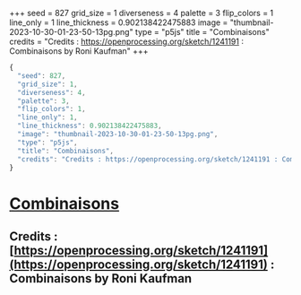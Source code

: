 +++
seed = 827
grid_size = 1
diverseness = 4
palette = 3
flip_colors = 1
line_only = 1
line_thickness = 0.902138422475883
image = "thumbnail-2023-10-30-01-23-50-13pg.png"
type = "p5js"
title = "Combinaisons"
credits = "Credits : https://openprocessing.org/sketch/1241191 : Combinaisons by Roni Kaufman"
+++




~~~javascript
{
  "seed": 827,
  "grid_size": 1,
  "diverseness": 4,
  "palette": 3,
  "flip_colors": 1,
  "line_only": 1,
  "line_thickness": 0.902138422475883,
  "image": "thumbnail-2023-10-30-01-23-50-13pg.png",
  "type": "p5js",
  "title": "Combinaisons",
  "credits": "Credits : https://openprocessing.org/sketch/1241191 : Combinaisons by Roni Kaufman"
}
~~~



# [Combinaisons](https://openprocessing.org/sketch/2065396)

## Credits : [https://openprocessing.org/sketch/1241191](https://openprocessing.org/sketch/1241191) : Combinaisons by Roni Kaufman 

